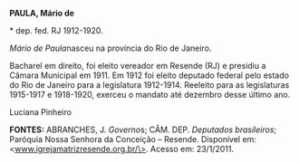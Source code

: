 **PAULA, Mário de**

\* dep. fed. RJ 1912-1920.

*Mário de Paula*nasceu na província do Rio de Janeiro.

Bacharel em direito, foi eleito vereador em Resende (RJ) e presidiu a
Câmara Municipal em 1911. Em 1912 foi eleito deputado federal pelo
estado do Rio de Janeiro para a legislatura 1912-1914. Reeleito para as
legislaturas 1915-1917 e 1918-1920, exerceu o mandato até dezembro desse
último ano.

Luciana Pinheiro

**FONTES:** ABRANCHES, J. *Governo*s; CÂM. DEP. *Deputados brasileiros*;
Paróquia Nossa Senhora da Conceição – Resende. Disponível em:
\<www.igrejamatrizresende.org.br/\>. Acesso em: 23/1/2011.
